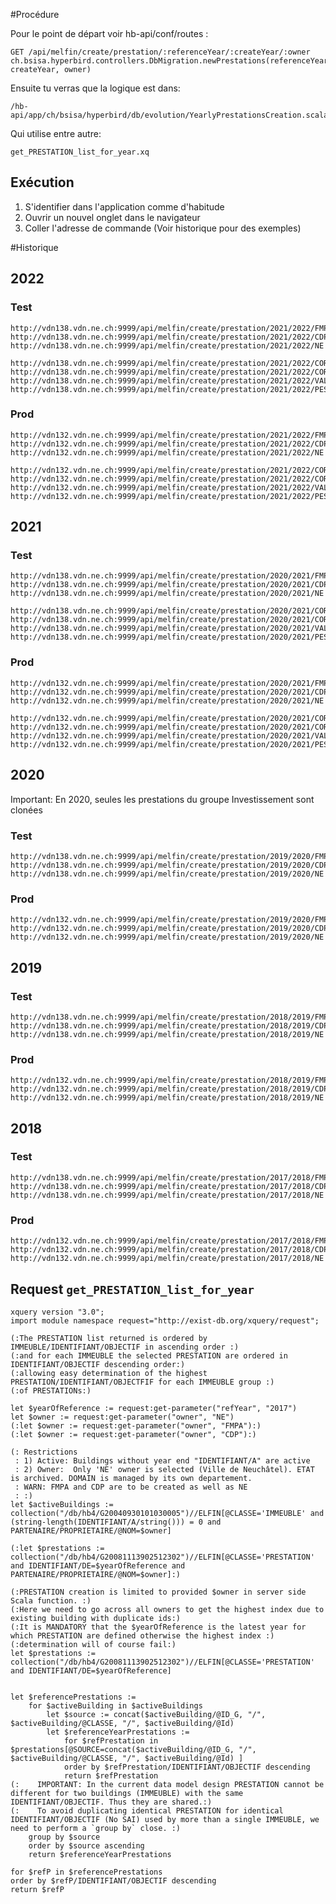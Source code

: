 #Procédure

Pour le point de départ voir hb-api/conf/routes :

    GET /api/melfin/create/prestation/:referenceYear/:createYear/:owner ch.bsisa.hyperbird.controllers.DbMigration.newPrestations(referenceYear, createYear, owner)


Ensuite tu verras que la logique est dans:

    /hb-api/app/ch/bsisa/hyperbird/db/evolution/YearlyPrestationsCreation.scala

Qui utilise entre autre: 

    get_PRESTATION_list_for_year.xq


## Exécution

1. S'identifier dans l'application comme d'habitude
1. Ouvrir un nouvel onglet dans le navigateur
1. Coller l'adresse de commande (Voir historique pour des exemples)

#Historique

## 2022
### Test
    http://vdn138.vdn.ne.ch:9999/api/melfin/create/prestation/2021/2022/FMPA
    http://vdn138.vdn.ne.ch:9999/api/melfin/create/prestation/2021/2022/CDP
    http://vdn138.vdn.ne.ch:9999/api/melfin/create/prestation/2021/2022/NE

    http://vdn138.vdn.ne.ch:9999/api/melfin/create/prestation/2021/2022/CORC
    http://vdn138.vdn.ne.ch:9999/api/melfin/create/prestation/2021/2022/CORM
    http://vdn138.vdn.ne.ch:9999/api/melfin/create/prestation/2021/2022/VAL
    http://vdn138.vdn.ne.ch:9999/api/melfin/create/prestation/2021/2022/PES

### Prod
    http://vdn132.vdn.ne.ch:9999/api/melfin/create/prestation/2021/2022/FMPA
    http://vdn132.vdn.ne.ch:9999/api/melfin/create/prestation/2021/2022/CDP
    http://vdn132.vdn.ne.ch:9999/api/melfin/create/prestation/2021/2022/NE
    
    http://vdn132.vdn.ne.ch:9999/api/melfin/create/prestation/2021/2022/CORC
    http://vdn132.vdn.ne.ch:9999/api/melfin/create/prestation/2021/2022/CORM
    http://vdn132.vdn.ne.ch:9999/api/melfin/create/prestation/2021/2022/VAL
    http://vdn132.vdn.ne.ch:9999/api/melfin/create/prestation/2021/2022/PES

## 2021
### Test
    http://vdn138.vdn.ne.ch:9999/api/melfin/create/prestation/2020/2021/FMPA
    http://vdn138.vdn.ne.ch:9999/api/melfin/create/prestation/2020/2021/CDP
    http://vdn138.vdn.ne.ch:9999/api/melfin/create/prestation/2020/2021/NE

    http://vdn138.vdn.ne.ch:9999/api/melfin/create/prestation/2020/2021/CORC
    http://vdn138.vdn.ne.ch:9999/api/melfin/create/prestation/2020/2021/CORM
    http://vdn138.vdn.ne.ch:9999/api/melfin/create/prestation/2020/2021/VAL
    http://vdn138.vdn.ne.ch:9999/api/melfin/create/prestation/2020/2021/PES

### Prod
    http://vdn132.vdn.ne.ch:9999/api/melfin/create/prestation/2020/2021/FMPA
    http://vdn132.vdn.ne.ch:9999/api/melfin/create/prestation/2020/2021/CDP
    http://vdn132.vdn.ne.ch:9999/api/melfin/create/prestation/2020/2021/NE
    
    http://vdn132.vdn.ne.ch:9999/api/melfin/create/prestation/2020/2021/CORC
    http://vdn132.vdn.ne.ch:9999/api/melfin/create/prestation/2020/2021/CORM
    http://vdn132.vdn.ne.ch:9999/api/melfin/create/prestation/2020/2021/VAL
    http://vdn132.vdn.ne.ch:9999/api/melfin/create/prestation/2020/2021/PES



## 2020 
Important: En 2020, seules les prestations du groupe Investissement sont clonées
### Test
    http://vdn138.vdn.ne.ch:9999/api/melfin/create/prestation/2019/2020/FMPA
    http://vdn138.vdn.ne.ch:9999/api/melfin/create/prestation/2019/2020/CDP
    http://vdn138.vdn.ne.ch:9999/api/melfin/create/prestation/2019/2020/NE
    
### Prod
    http://vdn132.vdn.ne.ch:9999/api/melfin/create/prestation/2019/2020/FMPA
    http://vdn132.vdn.ne.ch:9999/api/melfin/create/prestation/2019/2020/CDP
    http://vdn132.vdn.ne.ch:9999/api/melfin/create/prestation/2019/2020/NE


## 2019 
### Test
    http://vdn138.vdn.ne.ch:9999/api/melfin/create/prestation/2018/2019/FMPA
    http://vdn138.vdn.ne.ch:9999/api/melfin/create/prestation/2018/2019/CDP
    http://vdn138.vdn.ne.ch:9999/api/melfin/create/prestation/2018/2019/NE
    
### Prod
    http://vdn132.vdn.ne.ch:9999/api/melfin/create/prestation/2018/2019/FMPA
    http://vdn132.vdn.ne.ch:9999/api/melfin/create/prestation/2018/2019/CDP
    http://vdn132.vdn.ne.ch:9999/api/melfin/create/prestation/2018/2019/NE

## 2018 
### Test
    http://vdn138.vdn.ne.ch:9999/api/melfin/create/prestation/2017/2018/FMPA
    http://vdn138.vdn.ne.ch:9999/api/melfin/create/prestation/2017/2018/CDP
    http://vdn138.vdn.ne.ch:9999/api/melfin/create/prestation/2017/2018/NE
    
### Prod
    http://vdn132.vdn.ne.ch:9999/api/melfin/create/prestation/2017/2018/FMPA
    http://vdn132.vdn.ne.ch:9999/api/melfin/create/prestation/2017/2018/CDP
    http://vdn132.vdn.ne.ch:9999/api/melfin/create/prestation/2017/2018/NE



## Request `get_PRESTATION_list_for_year`

```
xquery version "3.0";
import module namespace request="http://exist-db.org/xquery/request";

(:The PRESTATION list returned is ordered by IMMEUBLE/IDENTIFIANT/OBJECTIF in ascending order :)
(:and for each IMMEUBLE the selected PRESTATION are ordered in IDENTIFIANT/OBJECTIF descending order:)
(:allowing easy determination of the highest PRESTATION/IDENTIFIANT/OBJECTFIF for each IMMEUBLE group :)
(:of PRESTATIONs:)

let $yearOfReference := request:get-parameter("refYear", "2017")
let $owner := request:get-parameter("owner", "NE")
(:let $owner := request:get-parameter("owner", "FMPA"):)
(:let $owner := request:get-parameter("owner", "CDP"):)

(: Restrictions 
 : 1) Active: Buildings without year end "IDENTIFIANT/A" are active 
 : 2) Owner:  Only 'NE' owner is selected (Ville de Neuchâtel). ETAT is archived. DOMAIN is managed by its own departement.
 : WARN: FMPA and CDP are to be created as well as NE
 : :)
let $activeBuildings := collection("/db/hb4/G20040930101030005")//ELFIN[@CLASSE='IMMEUBLE' and (string-length(IDENTIFIANT/A/string())) = 0 and PARTENAIRE/PROPRIETAIRE/@NOM=$owner]

(:let $prestations := collection("/db/hb4/G20081113902512302")//ELFIN[@CLASSE='PRESTATION' and IDENTIFIANT/DE=$yearOfReference and PARTENAIRE/PROPRIETAIRE/@NOM=$owner]:)

(:PRESTATION creation is limited to provided $owner in server side Scala function. :)
(:Here we need to go across all owners to get the highest index due to existing building with duplicate ids:)
(:It is MANDATORY that the $yearOfReference is the latest year for which PRESTATION are defined otherwise the highest index :)
(:determination will of course fail:)
let $prestations := collection("/db/hb4/G20081113902512302")//ELFIN[@CLASSE='PRESTATION' and IDENTIFIANT/DE=$yearOfReference]


let $referencePrestations := 
    for $activeBuilding in $activeBuildings 
        let $source := concat($activeBuilding/@ID_G, "/", $activeBuilding/@CLASSE, "/", $activeBuilding/@Id) 
        let $referenceYearPrestations := 
            for $refPrestation in $prestations[@SOURCE=concat($activeBuilding/@ID_G, "/", $activeBuilding/@CLASSE, "/", $activeBuilding/@Id) ]
            order by $refPrestation/IDENTIFIANT/OBJECTIF descending
            return $refPrestation
(:    IMPORTANT: In the current data model design PRESTATION cannot be different for two buildings (IMMEUBLE) with the same IDENTIFIANT/OBJECTIF. Thus they are shared.:)
(:    To avoid duplicating identical PRESTATION for identical IDENTIFIANT/OBJECTIF (No SAI) used by more than a single IMMEUBLE, we need to perform a `group by` close. :)
    group by $source
    order by $source ascending
    return $referenceYearPrestations

for $refP in $referencePrestations
order by $refP/IDENTIFIANT/OBJECTIF descending
return $refP


```
